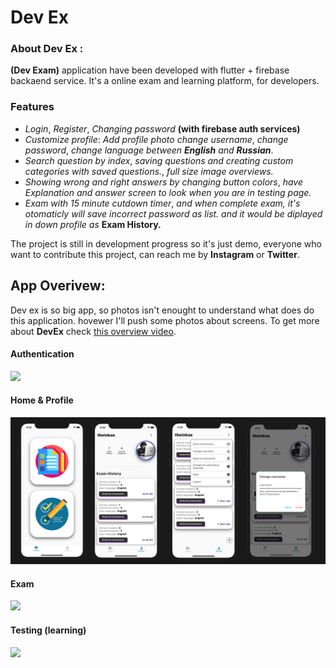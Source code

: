 # Dev Ex 

### About Dev Ex : 
**(Dev Exam)** application have been developed with flutter + firebase backaend service.
It's a online exam and learning platform, for developers.

### Features
- *Login*, *Register*, *Changing password* **(with firebase auth services)**
- *Customize profile*: *Add profile photo* *change username*, *change password*, *change language between **English** and **Russian***.
- *Search question by index*, *saving questions and creating custom categories with saved questions.*, *full size image overviews.*
- *Showing wrong and right answers by changing button colors*, *have Explanation and answer screen to look when you are in testing page.*
- *Exam with 15 minute cutdown timer*, *and when complete exam, it's otomaticly will save incorrect password as list. and it would be diplayed in down profile as* **Exam History.**

The project is still in development progress so it's just demo, everyone who want to contribute this project, can reach me by **Instagram** or **Twitter**.

## App Overivew:
Dev ex is so big app, so photos isn't enought to understand what does do this application. hovewer I'll push some photos about screens. 
To get more about **DevEx** check [this overview video](https://youtu.be/etSj5JvR9GE).

#### Authentication
<img src="https://github.com/theiskaa/DevEx/blob/develop/assets/overview/auth.png" width="800">

#### Home & Profile
<img src="https://github.com/theiskaa/DevEx/blob/develop/assets/overview/profile.png" width="800">

#### Exam 
<img src="https://github.com/theiskaa/DevEx/blob/develop/assets/overview/exam.png" width="800">

#### Testing (learning) 
<img src="https://github.com/theiskaa/DevEx/blob/develop/assets/overview/test.png" width="600">


